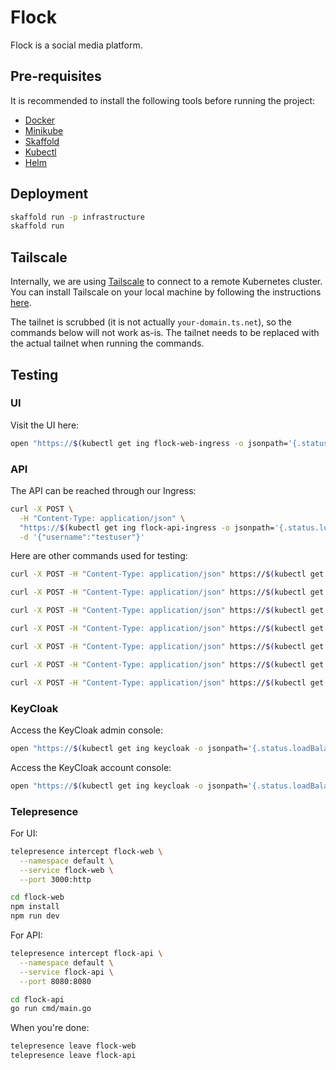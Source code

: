 # Flock

Flock is a social media platform.

## Pre-requisites

It is recommended to install the following tools before running the project:

- [Docker](https://docs.docker.com/get-docker/)
- [Minikube](https://minikube.sigs.k8s.io/docs/start/)
- [Skaffold](https://skaffold.dev/docs/install/)
- [Kubectl](https://kubernetes.io/docs/tasks/tools/install-kubectl/)
- [Helm](https://helm.sh/docs/intro/install/)

## Deployment

```bash
skaffold run -p infrastructure
skaffold run
```

## Tailscale

Internally, we are using [Tailscale](https://tailscale.com/kb/1236/kubernetes-operator) to connect to a remote Kubernetes cluster. You can install Tailscale on your local machine by following the instructions [here](https://tailscale.com/download).

The tailnet is scrubbed (it is not actually `your-domain.ts.net`), so the commands below will not work as-is. The tailnet needs to be replaced with the actual tailnet when running the commands.

## Testing

### UI

Visit the UI here:

```bash
open "https://$(kubectl get ing flock-web-ingress -o jsonpath='{.status.loadBalancer.ingress[0].hostname}')"
```

### API

The API can be reached through our Ingress:

```bash
curl -X POST \
  -H "Content-Type: application/json" \
  "https://$(kubectl get ing flock-api-ingress -o jsonpath='{.status.loadBalancer.ingress[0].hostname}')/frontend.v1.ProfilePageService/GetProfilePage" \
  -d '{"username":"testuser"}'
```

Here are other commands used for testing:

```bash
curl -X POST -H "Content-Type: application/json" https://$(kubectl get ing flock-api-ingress -o jsonpath='{.status.loadBalancer.ingress[0].hostname}')/frontend.v1.ProfilePageService/GetProfilePage -d '{"username": "testuser"}'

curl -X POST -H "Content-Type: application/json" https://$(kubectl get ing flock-api-ingress -o jsonpath='{.status.loadBalancer.ingress[0].hostname}')/frontend.v1.HomePageService/GetHomePage -d '{}'

curl -X POST -H "Content-Type: application/json" https://$(kubectl get ing flock-api-ingress -o jsonpath='{.status.loadBalancer.ingress[0].hostname}')/backend.v1.PostService/CreatePost -d '{"author": {"id": "1"}, "content": "This is a new post"}'

curl -X POST -H "Content-Type: application/json" https://$(kubectl get ing flock-api-ingress -o jsonpath='{.status.loadBalancer.ingress[0].hostname}')/backend.v1.PostService/GetPost -d '{"id": {"id": "123"}}'

curl -X POST -H "Content-Type: application/json" https://$(kubectl get ing flock-api-ingress -o jsonpath='{.status.loadBalancer.ingress[0].hostname}')/backend.v1.PostService/BatchGetPosts -d '{"ids": [{"id": "123"}, {"id": "456"}, {"id": "789"}]}'

curl -X POST -H "Content-Type: application/json" https://$(kubectl get ing flock-api-ingress -o jsonpath='{.status.loadBalancer.ingress[0].hostname}')/backend.v1.PostService/ListMostRecentPosts -d '{"post_limit": 10}'

curl -X POST -H "Content-Type: application/json" https://$(kubectl get ing flock-api-ingress -o jsonpath='{.status.loadBalancer.ingress[0].hostname}')/backend.v1.PostService/ListMostRecentPostsByUser -d '{"author": {"id": "1", "username": "testuser"}, "post_limit": 5}'
```

### KeyCloak

Access the KeyCloak admin console:

```bash
open "https://$(kubectl get ing keycloak -o jsonpath='{.status.loadBalancer.ingress[0].hostname}')"
```

Access the KeyCloak account console:

```bash
open "https://$(kubectl get ing keycloak -o jsonpath='{.status.loadBalancer.ingress[0].hostname}')/realms/flock/account/"
```

### Telepresence

For UI:

```bash
telepresence intercept flock-web \
  --namespace default \
  --service flock-web \
  --port 3000:http

cd flock-web
npm install
npm run dev
```

For API:

```bash
telepresence intercept flock-api \
  --namespace default \
  --service flock-api \
  --port 8080:8080

cd flock-api
go run cmd/main.go
```

When you're done:

```bash
telepresence leave flock-web
telepresence leave flock-api
```

